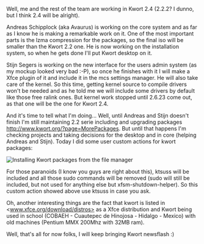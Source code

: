 Well, me and the rest of the team are working in Kwort 2.4 (2.2.2? I dunno, but I think 2.4 will be alright).

Andreas Schipplock (aka Avaurus) is working on the core system and as far as I know he is making a remarkable work on it.
One of the most important parts is the lzma compression for the packages, so the final iso will be smaller than the Kwort 2.2 one. He is now working on the installation system, so when he gets done I'll put Kwort desktop on it.

Stijn Segers is working on the new interface for the users admin system (as my mockup looked very bad :-P), so once he finishes with it I will make a Xfce plugin of it and include it in the mcs settings manager.
He will also take care of the kernel. So this time, getting kernel source to compile drivers won't be needed and as he told me we will include some drivers by default like those free ralink ones. But kernel work stopped until 2.6.23 come out, as that one will be the one for Kwort 2.4.

And it's time to tell what I'm doing... Well, until Andreas and Stijn doesn't finish I'm still maintaining 2.2 serie including and upgrading packages <http://www.kwort.org/?page=MorePackages>.
But until that happens I'm checking projects and taking decisions for the desktop and in core (helping Andreas and Stijn). Today I did some user custom actions for kwort packages:

![Installing Kwort packages from the file manager](https://sites.google.com/site/dcortarello/kpkg_install.png)

For those paranoids (I know you guys are right about this), ktsuss will be included and all those sudo commands will be removed (sudo will still be included, but not used for anything else but xfsm-shutdown-helper). So this custom action showed above use ktsuss in case you ask.


Oh, another interesting things are the fact that kwort is listed in <www.xfce.org/download/distros> as a Xfce distribution and Kwort being used in school (COBAEH - Cuautepec de Hinojosa - Hidalgo - Mexico) with old machines (Pentium MMX 200Mhz with 32MB ram).

Well, that's all for now folks, I will keep bringing Kwort newsflash :)
